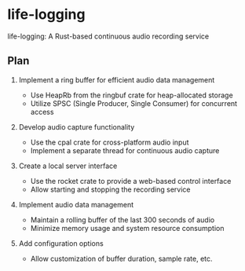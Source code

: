 # life-logging

life-logging: A Rust-based continuous audio recording service

## Plan

1. Implement a ring buffer for efficient audio data management
   - Use HeapRb from the ringbuf crate for heap-allocated storage
   - Utilize SPSC (Single Producer, Single Consumer) for concurrent access

2. Develop audio capture functionality
   - Use the cpal crate for cross-platform audio input
   - Implement a separate thread for continuous audio capture

3. Create a local server interface
   - Use the rocket crate to provide a web-based control interface
   - Allow starting and stopping the recording service

4. Implement audio data management
   - Maintain a rolling buffer of the last 300 seconds of audio
   - Minimize memory usage and system resource consumption

5. Add configuration options
   - Allow customization of buffer duration, sample rate, etc.


